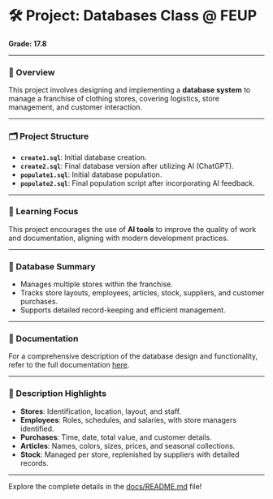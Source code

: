 # 🛠️ Project: Databases Class @ FEUP  

**Grade: 17.8**  

---

### 📖 Overview  
This project involves designing and implementing a **database system** to manage a franchise of clothing stores, covering logistics, store management, and customer interaction.  

---

### 🗂️ Project Structure  
- **`create1.sql`**: Initial database creation.  
- **`create2.sql`**: Final database version after utilizing AI (ChatGPT).  
- **`populate1.sql`**: Initial database population.  
- **`populate2.sql`**: Final population script after incorporating AI feedback.  

---

### 🧠 Learning Focus  
This project encourages the use of **AI tools** to improve the quality of work and documentation, aligning with modern development practices.  

---

### 🏢 Database Summary  
- Manages multiple stores within the franchise.  
- Tracks store layouts, employees, articles, stock, suppliers, and customer purchases.  
- Supports detailed record-keeping and efficient management.  

---

### 📂 Documentation  
For a comprehensive description of the database design and functionality, refer to the full documentation [here](docs/README.md).

---

### 🔗 Description Highlights  
- **Stores**: Identification, location, layout, and staff.  
- **Employees**: Roles, schedules, and salaries, with store managers identified.  
- **Purchases**: Time, date, total value, and customer details.  
- **Articles**: Names, colors, sizes, prices, and seasonal collections.  
- **Stock**: Managed per store, replenished by suppliers with detailed records.  

---

Explore the complete details in the [docs/README.md](docs/README.md) file!


